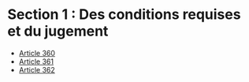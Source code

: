 # Section 1 : Des conditions requises et du jugement

- [Article 360](article-360.md)
- [Article 361](article-361.md)
- [Article 362](article-362.md)
